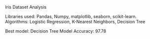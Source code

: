 Iris Dataset Analysis

Libraries used: Pandas, Numpy, matplotlib, seaborn, scikit-learn.
Algorithms: Logistic Regression, K-Nearest Neighbors, Decision Tree

Best model: Decision Tree
Model Accuracy: 97.78
